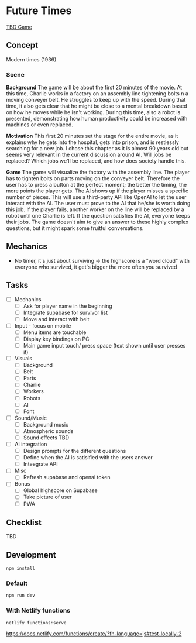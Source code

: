 # Future Times

[TBD Game](https://lukaharambasic.github.io/future-times/)

## Concept

Modern times (1936)

### Scene

**Background**
The game will be about the first 20 minutes of the movie. At this time, Charlie works in a factory on an assembly line tightening bolts n a moving conveyer belt. He struggles to keep up with the speed. During that time, it also gets clear that he might be close to a mental breakdown based on how he moves while he isn't working. During this time, also a robot is presented, demonstrating how human productivity could be increased with machines or even replaced.

**Motivation**
This first 20 minutes set the stage for the entire movie, as it explains why he gets into the hospital, gets into prison, and is restlessly searching for a new job. I chose this chapter as it is almost 90 years old but seems very relevant in the current discussion around AI. Will jobs be replaced? Which jobs we'll be replaced, and how does society handle this.

**Game**
The game will visualize the factory with the assembly line. The player has to tighten bolts on parts moving on the conveyer belt. Therefore the user has to press a button at the perfect moment; the better the timing, the more points the player gets. The AI shows up if the player misses a specific number of pieces. This will use a third-party API like OpenAI to let the user interact with the AI. The user must prove to the AI that he/she is worth doing this job. If the player fails, another worker on the line will be replaced by a robot until one Charlie is left. If the question satisfies the AI, everyone keeps their jobs. The game doesn't aim to give an answer to these highly complex questions, but it might spark some fruitful conversations.

## Mechanics

- No timer, it's just about surviving -> the highscore is a "word cloud" with everyone who survived, it get's bigger the more often you survived

## Tasks

- [ ] Mechanics
  - [ ] Ask for player name in the beginning
  - [ ] Integrate supabase for survivor list
  - [ ] Move and interact with belt
- [ ] Input - focus on mobile
  - [ ] Menu items are touchable
  - [ ] Display key bindings on PC
  - [ ] Main game input touch/ press space (text shown until user presses it)
- [ ] Visuals
  - [ ] Background
  - [ ] Belt
  - [ ] Parts
  - [ ] Charlie
  - [ ] Workers
  - [ ] Robots
  - [ ] AI
  - [ ] Font
- [ ] Sound/Music
  - [ ] Background music
  - [ ] Atmospheric sounds
  - [ ] Sound effects TBD
- [ ] AI integration
  - [ ] Design prompts for the different questions
  - [ ] Define when the AI is satisified with the users answer
  - [ ] Inteegrate API
- [ ] Misc
  - [ ] Refresh supabase and openai token
- [ ] Bonus
  - [ ] Global highscore on Supabase
  - [ ] Take picture of user
  - [ ] PWA

## Checklist

TBD

## Development

```bash
npm install
```

### Default

```bash
npm run dev
```

### With Netlify functions

```bash
netlify functions:serve
```

https://docs.netlify.com/functions/create/?fn-language=js#test-locally-2
